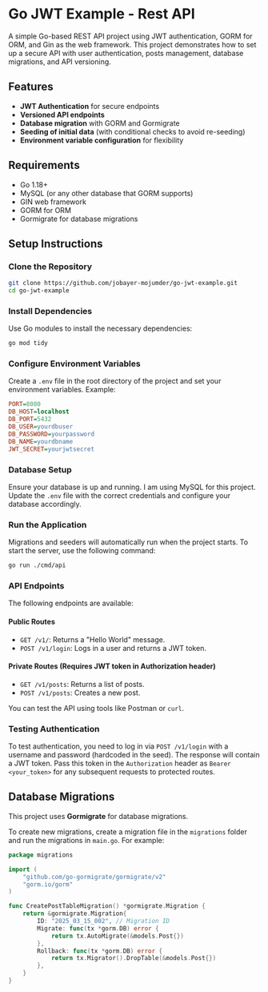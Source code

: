 # Go JWT Example - Rest API

A simple Go-based REST API project using JWT authentication, GORM for ORM, and Gin as the web framework. This project demonstrates how to set up a secure API with user authentication, posts management, database migrations, and API versioning.

## Features

- **JWT Authentication** for secure endpoints
- **Versioned API endpoints**
- **Database migration** with GORM and Gormigrate
- **Seeding of initial data** (with conditional checks to avoid re-seeding)
- **Environment variable configuration** for flexibility

## Requirements

- Go 1.18+
- MySQL (or any other database that GORM supports)
- GIN web framework
- GORM for ORM
- Gormigrate for database migrations

## Setup Instructions

### Clone the Repository

```bash
git clone https://github.com/jobayer-mojumder/go-jwt-example.git
cd go-jwt-example
```

### Install Dependencies

Use Go modules to install the necessary dependencies:

```bash
go mod tidy
```

### Configure Environment Variables

Create a `.env` file in the root directory of the project and set your environment variables. Example:

```ini
PORT=8080
DB_HOST=localhost
DB_PORT=5432
DB_USER=yourdbuser
DB_PASSWORD=yourpassword
DB_NAME=yourdbname
JWT_SECRET=yourjwtsecret
```

### Database Setup

Ensure your database is up and running. I am using MySQL for this project. Update the `.env` file with the correct credentials and configure your database accordingly.

### Run the Application

Migrations and seeders will automatically run when the project starts. To start the server, use the following command:

```bash
go run ./cmd/api
```

### API Endpoints

The following endpoints are available:

#### Public Routes
- `GET /v1/`: Returns a "Hello World" message.
- `POST /v1/login`: Logs in a user and returns a JWT token.

#### Private Routes (Requires JWT token in Authorization header)
- `GET /v1/posts`: Returns a list of posts.
- `POST /v1/posts`: Creates a new post.

You can test the API using tools like Postman or `curl`.

### Testing Authentication

To test authentication, you need to log in via `POST /v1/login` with a username and password (hardcoded in the seed). The response will contain a JWT token. Pass this token in the `Authorization` header as `Bearer <your_token>` for any subsequent requests to protected routes.


## Database Migrations

This project uses **Gormigrate** for database migrations.

To create new migrations, create a migration file in the `migrations` folder and run the migrations in `main.go`. For example:

```go
package migrations

import (
	"github.com/go-gormigrate/gormigrate/v2"
	"gorm.io/gorm"
)

func CreatePostTableMigration() *gormigrate.Migration {
	return &gormigrate.Migration{
		ID: "2025_03_15_002", // Migration ID
		Migrate: func(tx *gorm.DB) error {
			return tx.AutoMigrate(&models.Post{})
		},
		Rollback: func(tx *gorm.DB) error {
			return tx.Migrator().DropTable(&models.Post{})
		},
	}
}
```